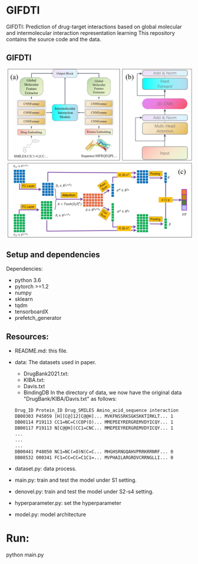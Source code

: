# GIFDTI
GIFDTI: Prediction of drug-target interactions based on global molecular and intermolecular interaction representation learning
This repository contains the source code and the data.

## GIFDTI

<div align="center">
<p><img src="model.jpg" width="600" /></p>
</div>

## Setup and dependencies 

Dependencies:
- python 3.6
- pytorch >=1.2
- numpy
- sklearn
- tqdm
- tensorboardX
- prefetch_generator

## Resources:
+ README.md: this file.
+ data: The datasets used in paper.
	+ DrugBank2021.txt:  
	+ KIBA.txt: 
	+ Davis.txt
	+ BindingDB
	In the directory of data, we now have the original data "DrugBank/KIBA/Davis.txt" as follows:

	```
	Drug_ID Protein_ID Drug_SMILES Amino_acid_sequence interaction
	DB00303 P45059 [H][C@]12[C@@H]... MVKFNSSRKSGKSKKTIRKLT... 1
	DB00114 P19113 CC1=NC=C(COP(O)... MMEPEEYRERGREMVDYICQY... 1
	DB00117 P19113 N[C@@H](CC1=CNC... MMEPEEYRERGREMVDYICQY... 1
	...
	...
	...
	DB00441 P48050 NC1=NC(=O)N(C=C... MHGHSRNGQAHVPRRKRRNRF... 0
	DB08532 O00341 FC1=CC=CC=C1C1=... MVPHAILARGRDVCRRNGLLI... 0

	```
+ dataset.py: data process.
+ main.py: train and test the model under S1 setting.
+ denovel.py: train and test the model under S2-s4 setting.
+ hyperparameter.py: set the hyperparameter 
+ model.py: model architecture




# Run:

python main.py
